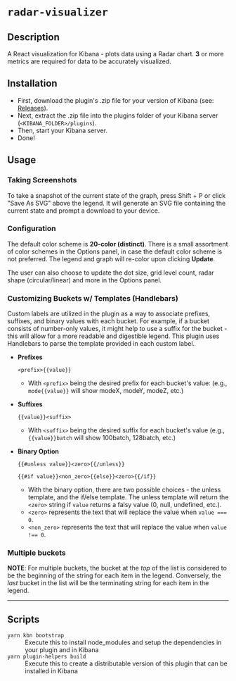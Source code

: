 # `radar-visualizer`

## Description

A React visualization for Kibana - plots data using a Radar chart.
**3** or more metrics are required for data to be accurately visualized.

## Installation

- First, download the plugin's .zip file for your version of Kibana (see: [Releases](https://github.com/ctc-oss/kibana-vis/releases)).
- Next, extract the .zip file into the plugins folder of your Kibana server (`<KIBANA_FOLDER>/plugins`).
- Then, start your Kibana server.
- Done!

## Usage

### Taking Screenshots

To take a snapshot of the current state of the graph, press Shift + P or click "Save As SVG" above the legend.
It will generate an SVG file containing the current state and prompt a download to your device.

### Configuration

The default color scheme is **20-color (distinct)**. There is a small assortment of color schemes in the Options panel, in case the default color scheme is not preferred. The legend and graph will re-color upon clicking **Update**.

The user can also choose to update the dot size, grid level count, radar shape (circular/linear) and more in the Options panel.

### Customizing Buckets w/ Templates (Handlebars)

Custom labels are utilized in the plugin as a way to associate prefixes, suffixes, and binary values with each bucket. For example, if a bucket consists of number-only values, it might help to use a suffix for the bucket - this will allow for a more readable and digestible legend. This plugin uses Handlebars to parse the template provided in each custom label.

- **Prefixes**

  `<prefix>{{value}}`

  - With `<prefix>` being the desired prefix for each bucket's value: (e.g., `mode{{value}}` will show modeX, modeY, modeZ, etc.)

- **Suffixes**

  `{{value}}<suffix>`

  - With `<suffix>` being the desired suffix for each bucket's value (e.g., `{{value}}batch` will show 100batch, 128batch, etc.)

- **Binary Option**

  `{{#unless value}}<zero>{{/unless}}`

  `{{#if value}}<non_zero>{{else}}<zero>{{/if}}`

  - With the binary option, there are two possible choices - the unless template, and the if/else template. The unless template will return the `<zero>` string if `value` returns a falsy value (0, null, undefined, etc.).
  - `<zero>` represents the text that will replace the value when `value === 0`.
  - `<non_zero>` represents the text that will replace the value when `value !== 0`.

### Multiple buckets

**NOTE**: For multiple buckets, the bucket at the _top_ of the list is considered to be the beginning of the string for each item in the legend. Conversely, the _last_ bucket in the list will be the terminating string for each item in the legend.

---

## Scripts

<dl>
  <dt><code>yarn kbn bootstrap</code></dt>
  <dd>Execute this to install node_modules and setup the dependencies in your plugin and in Kibana</dd>

  <dt><code>yarn plugin-helpers build</code></dt>
  <dd>Execute this to create a distributable version of this plugin that can be installed in Kibana</dd>
</dl>
